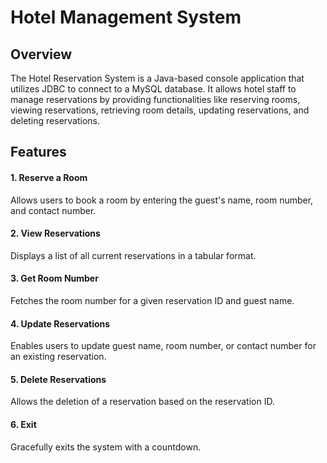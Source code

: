 
# Hotel Management System

## Overview
The Hotel Reservation System is a Java-based console application that utilizes JDBC to connect to a MySQL database. It allows hotel staff to manage reservations by providing functionalities like reserving rooms, viewing reservations, retrieving room details, updating reservations, and deleting reservations.

## Features
#### 1. Reserve a Room
Allows users to book a room by entering the guest's name, room number, and contact number.

#### 2. View Reservations
Displays a list of all current reservations in a tabular format.

#### 3. Get Room Number
Fetches the room number for a given reservation ID and guest name.

#### 4. Update Reservations
Enables users to update guest name, room number, or contact number for an existing reservation.

#### 5. Delete Reservations
Allows the deletion of a reservation based on the reservation ID.

#### 6. Exit
Gracefully exits the system with a countdown.

